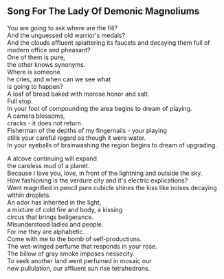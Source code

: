 Song For The Lady Of Demonic Magnoliums
---------------------------------------
You are going to ask where are the fill?  
And the unguessed old warrior's medals?  
And the clouds affluent splattering its faucets and decaying them full of  
modern office and pheasant?  
One of them is pure,  
the other knows synonyms.  
Where is someone  
he cries, and when can we see what  
is going to happen?  
A loaf of bread baked with morose honor and salt.  
Full stop.  
In your foot of compounding the area begins to dream of playing.  
A camera blossoms,  
cracks - it does not return.  
Fisherman of the depths of my fingernails - your playing  
stills your careful regard as though it were water.  
In your eyeballs of brainwashing the region begins to dream of upgrading.  
  
A alcove continuing will expand  
the careless mud of a planet.  
Because I love you, love, in front of the lightning and outside the sky.  
How fashioning is the verdure city and it's electric explications?  
Went magnified in pencil pure cubicle shines the kiss like noises decaying within droplets.  
An odor has inherited in the light,  
a mixture of cold fire and body, a kissing  
circus that brings beligerance.  
Misunderstood ladies and people.  
For me they are alphabetic.  
Come with me to the bomb of self-productions.  
The wet-winged perfume that responds in your rose.  
The billow of gray smoke imposes nessecity.  
To seek another land went perfumed in mosaic our  
new pullulation, our affluent sun rise tetrahedrons.  

